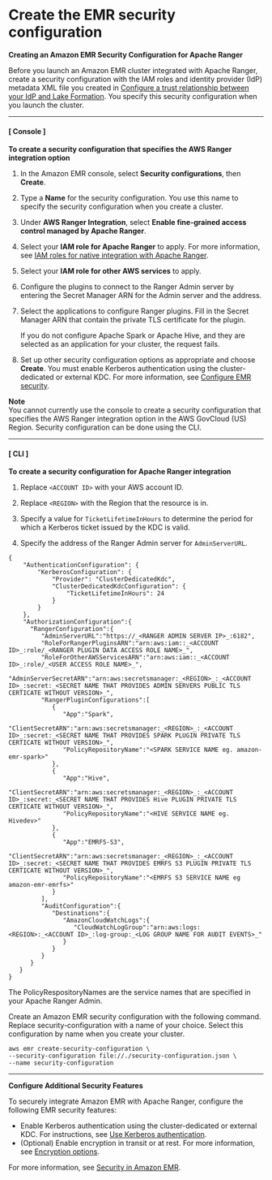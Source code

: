 # Create the EMR security configuration<a name="emr-ranger-security-config"></a>

**Creating an Amazon EMR Security Configuration for Apache Ranger**

Before you launch an Amazon EMR cluster integrated with Apache Ranger, create a security configuration with the IAM roles and identity provider \(IdP\) metadata XML file you created in [Configure a trust relationship between your IdP and Lake Formation](emr-lf-federation.md)\. You specify this security configuration when you launch the cluster\.

------
#### [ Console ]

**To create a security configuration that specifies the AWS Ranger integration option**

1. In the Amazon EMR console, select **Security configurations**, then **Create**\.

1. Type a **Name** for the security configuration\. You use this name to specify the security configuration when you create a cluster\.

1. Under **AWS Ranger Integration**, select **Enable fine\-grained access control managed by Apache Ranger**\.

1. Select your **IAM role for Apache Ranger** to apply\. For more information, see [IAM roles for native integration with Apache Ranger](emr-ranger-iam.md)\.

1. Select your **IAM role for other AWS services** to apply\.

1. Configure the plugins to connect to the Ranger Admin server by entering the Secret Manager ARN for the Admin server and the address\.

1. Select the applications to configure Ranger plugins\. Fill in the Secret Manager ARN that contain the private TLS certificate for the plugin\.

   If you do not configure Apache Spark or Apache Hive, and they are selected as an application for your cluster, the request fails\.

1. Set up other security configuration options as appropriate and choose **Create**\. You must enable Kerberos authentication using the cluster\-dedicated or external KDC\. For more information, see [Configure EMR security](emr-lf-security.md)\.

**Note**  
You cannot currently use the console to create a security configuration that specifies the AWS Ranger integration option in the AWS GovCloud \(US\) Region\. Security configuration can be done using the CLI\.

------
#### [ CLI ]

**To create a security configuration for Apache Ranger integration**

1. Replace `<ACCOUNT ID>` with your AWS account ID\.

1. Replace `<REGION>` with the Region that the resource is in\.

1. Specify a value for `TicketLifetimeInHours` to determine the period for which a Kerberos ticket issued by the KDC is valid\.

1. Specify the address of the Ranger Admin server for `AdminServerURL`\.

```
{
    "AuthenticationConfiguration": {
        "KerberosConfiguration": {
            "Provider": "ClusterDedicatedKdc",
            "ClusterDedicatedKdcConfiguration": {
                "TicketLifetimeInHours": 24
            }
        }
    },
    "AuthorizationConfiguration":{
      "RangerConfiguration":{
         "AdminServerURL":"https://_<RANGER ADMIN SERVER IP>_:6182",
         "RoleForRangerPluginsARN":"arn:aws:iam::_<ACCOUNT ID>_:role/_<RANGER PLUGIN DATA ACCESS ROLE NAME>_",
         "RoleForOtherAWSServicesARN":"arn:aws:iam::_<ACCOUNT ID>_:role/_<USER ACCESS ROLE NAME>_",
         "AdminServerSecretARN":"arn:aws:secretsmanager:_<REGION>_:_<ACCOUNT ID>_:secret:_<SECRET NAME THAT PROVIDES ADMIN SERVERS PUBLIC TLS CERTICATE WITHOUT VERSION>_",
         "RangerPluginConfigurations":[
            {
               "App":"Spark",
               "ClientSecretARN":"arn:aws:secretsmanager:_<REGION>_:_<ACCOUNT ID>_:secret:_<SECRET NAME THAT PROVIDES SPARK PLUGIN PRIVATE TLS CERTICATE WITHOUT VERSION>_",
               "PolicyRepositoryName":"<SPARK SERVICE NAME eg. amazon-emr-spark>"
            },
            {
               "App":"Hive",
               "ClientSecretARN":"arn:aws:secretsmanager:_<REGION>_:_<ACCOUNT ID>_:secret:_<SECRET NAME THAT PROVIDES Hive PLUGIN PRIVATE TLS CERTICATE WITHOUT VERSION>_",
               "PolicyRepositoryName":"<HIVE SERVICE NAME eg. Hivedev>"
            },
            {
               "App":"EMRFS-S3",
               "ClientSecretARN":"arn:aws:secretsmanager:_<REGION>_:_<ACCOUNT ID>_:secret:_<SECRET NAME THAT PROVIDES EMRFS S3 PLUGIN PRIVATE TLS CERTICATE WITHOUT VERSION>_",
               "PolicyRepositoryName":"<EMRFS S3 SERVICE NAME eg amazon-emr-emrfs>"
            }
         ],
         "AuditConfiguration":{
            "Destinations":{
               "AmazonCloudWatchLogs":{
                  "CloudWatchLogGroup":"arn:aws:logs:<REGION>:_<ACCOUNT ID>_:log-group:_<LOG GROUP NAME FOR AUDIT EVENTS>_"
               }
            }
         }
      }
   }
}
```

The PolicyRespositoryNames are the service names that are specified in your Apache Ranger Admin\.

Create an Amazon EMR security configuration with the following command\. Replace security\-configuration with a name of your choice\. Select this configuration by name when you create your cluster\.

```
aws emr create-security-configuration \
--security-configuration file://./security-configuration.json \
--name security-configuration
```

------

**Configure Additional Security Features**

To securely integrate Amazon EMR with Apache Ranger, configure the following EMR security features:
+ Enable Kerberos authentication using the cluster\-dedicated or external KDC\. For instructions, see [Use Kerberos authentication](emr-kerberos.md)\.
+ \(Optional\) Enable encryption in transit or at rest\. For more information, see [Encryption options](emr-data-encryption-options.md)\.

For more information, see [Security in Amazon EMR](emr-security.md)\.
